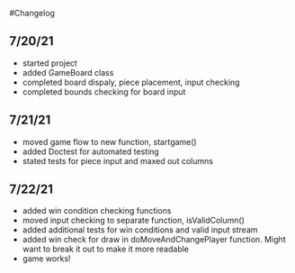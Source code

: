 #Changelog
## 7/20/21
- started project
- added GameBoard class
- completed board dispaly, piece placement, input checking
- completed bounds checking for board input
## 7/21/21
- moved game flow to new function, startgame()
- added Doctest for automated testing
- stated tests for piece input and maxed out columns
## 7/22/21
- added win condition checking functions
- moved input checking to separate function, isValidColumn()
- added additional tests for win conditions and valid input stream
- added win check for draw in doMoveAndChangePlayer function. Might want to break it out to make it more readable
- game works!